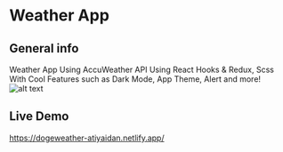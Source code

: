 ﻿# Weather App

## General info
Weather App Using AccuWeather API Using React Hooks & Redux, Scss With Cool Features such as Dark Mode, App Theme, Alert and more!
 ![alt text](https://pikwy.com/web/60aa4a6da6afb7561a693139)
 
 
## Live Demo
https://dogeweather-atiyaidan.netlify.app/
